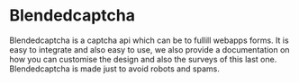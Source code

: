 # Blendedcaptcha
Blendedcaptcha is a captcha api which can be to fullill webapps forms. It is easy to integrate and also easy to use, we also provide a documentation on how you can customise the design and also the surveys of this last one. Blendedcaptcha is made just to avoid robots and spams.
